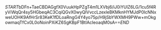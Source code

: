$START$bDFn+TaeCBDAGgfX0VuukHpPZgT4m1LXVbj6/iJ0iYUlZ6LG/1cu5f4RyViWqQr4sy5HGbeqAC3CqiQGvX0wyQIVvccLzexleBKMknHYMJdP0IcNNxweUOHK9AfHrSr83KeK1fDLoaRngG4Y4yo75p/H9jSbYWXMH9PWw+mOkgowmaqTfCx0L0oNoinPXiKZ6SgKBpF1BtIAcIeoaqM0sA==$END$